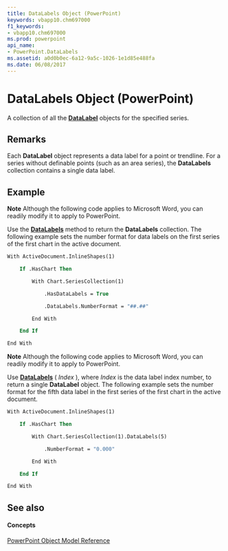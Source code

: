 ```yaml
---
title: DataLabels Object (PowerPoint)
keywords: vbapp10.chm697000
f1_keywords:
- vbapp10.chm697000
ms.prod: powerpoint
api_name:
- PowerPoint.DataLabels
ms.assetid: a0d0b0ec-6a12-9a5c-1026-1e1d85e488fa
ms.date: 06/08/2017
---
```



# DataLabels Object (PowerPoint)

A collection of all the **[DataLabel](datalabel-object-powerpoint.md)** objects for the specified series.


## Remarks

 Each **DataLabel** object represents a data label for a point or trendline. For a series without definable points (such as an area series), the **DataLabels** collection contains a single data label.


## Example




 **Note**  Although the following code applies to Microsoft Word, you can readily modify it to apply to PowerPoint.

Use the **[DataLabels](series-datalabels-method-powerpoint.md)** method to return the **DataLabels** collection. The following example sets the number format for data labels on the first series of the first chart in the active document.




```vb
With ActiveDocument.InlineShapes(1)

    If .HasChart Then

        With Chart.SeriesCollection(1)

            .HasDataLabels = True

            .DataLabels.NumberFormat = "##.##"

        End With

    End If

End With


```




 **Note**  Although the following code applies to Microsoft Word, you can readily modify it to apply to PowerPoint.

Use **[DataLabels](series-datalabels-method-powerpoint.md)** ( _Index_ ), where _Index_ is the data label index number, to return a single **DataLabel** object. The following example sets the number format for the fifth data label in the first series of the first chart in the active document.




```vb
With ActiveDocument.InlineShapes(1)

    If .HasChart Then

        With Chart.SeriesCollection(1).DataLabels(5)

            .NumberFormat = "0.000"

        End With

    End If

End With
```


## See also


#### Concepts


[PowerPoint Object Model Reference](object-model-powerpoint-vba-reference.md)

